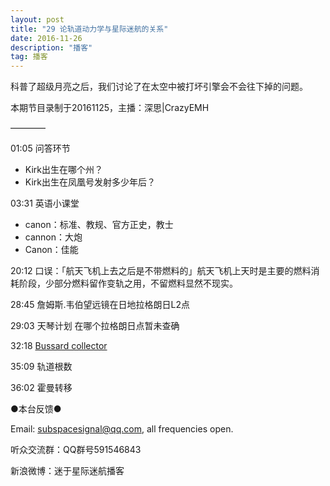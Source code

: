 ```yaml
---
layout: post
title: "29 论轨道动力学与星际迷航的关系"
date: 2016-11-26
description: "播客"
tag: 播客 
---   
```


科普了超级月亮之后，我们讨论了在太空中被打坏引擎会不会往下掉的问题。

本期节目录制于20161125，主播：深思|CrazyEMH

————

01:05 问答环节

* Kirk出生在哪个州？
* Kirk出生在凤凰号发射多少年后？

03:31 英语小课堂

* canon：标准、教规、官方正史，教士
* cannon：大炮
* Canon：佳能

20:12 口误：「航天飞机上去之后是不带燃料的」航天飞机上天时是主要的燃料消耗阶段，少部分燃料留作变轨之用，不留燃料显然不现实。

28:45 詹姆斯.韦伯望远镜在日地拉格朗日L2点

29:03 天琴计划 在哪个拉格朗日点暂未查确

32:18 [Bussard collector](http://memory-alpha.wikia.com/wiki/Bussard_collector)

35:09 轨道根数

36:02 霍曼转移

●本台反馈●

Email: [subspacesignal@qq.com](mailto:subspacesignal@qq.com), all frequencies open.

听众交流群：QQ群号591546843

新浪微博：迷于星际迷航播客